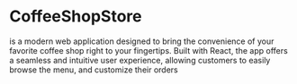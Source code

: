 # CoffeeShopStore
is a modern web application designed to bring the convenience of your favorite coffee shop right to your fingertips. Built with React, the app offers a seamless and intuitive user experience, allowing customers to easily browse the menu, and customize their orders
